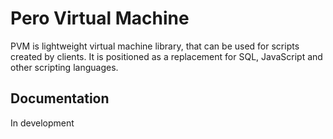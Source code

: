 # Pero Virtual Machine
PVM is lightweight virtual machine library, that can be used for scripts created by clients. It is positioned as a replacement for SQL, JavaScript and other scripting languages.

## Documentation
In development
